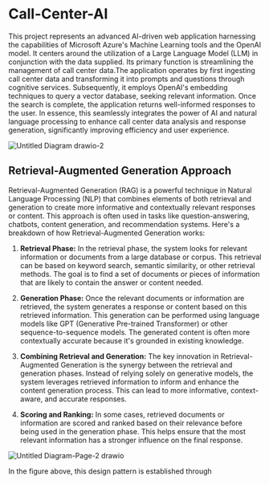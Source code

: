 # Call-Center-AI
This project represents an advanced AI-driven web application harnessing the capabilities of Microsoft Azure's Machine Learning tools and the OpenAI model. It centers around the utilization of a Large Language Model (LLM) in conjunction with the data supplied. Its primary function is streamlining the management of call center data.The application operates by first ingesting call center data and transforming it into prompts and questions through cognitive services. Subsequently, it employs OpenAI's embedding techniques to query a vector database, seeking relevant information. Once the search is complete, the application returns well-informed responses to the user. In essence, this seamlessly integrates the power of AI and natural language processing to enhance call center data analysis and response generation, significantly improving efficiency and user experience.

![Untitled Diagram drawio-2](https://github.com/harinik05/Call-Center-AI/assets/63025647/b570592c-d954-4ce2-a593-7eee2a156a1a)

## Retrieval-Augmented Generation Approach
Retrieval-Augmented Generation (RAG) is a powerful technique in Natural Language Processing (NLP) that combines elements of both retrieval and generation to create more informative and contextually relevant responses or content. This approach is often used in tasks like question-answering, chatbots, content generation, and recommendation systems. Here's a breakdown of how Retrieval-Augmented Generation works:

1. **Retrieval Phase:** In the retrieval phase, the system looks for relevant information or documents from a large database or corpus. This retrieval can be based on keyword search, semantic similarity, or other retrieval methods. The goal is to find a set of documents or pieces of information that are likely to contain the answer or content needed.

2. **Generation Phase:** Once the relevant documents or information are retrieved, the system generates a response or content based on this retrieved information. This generation can be performed using language models like GPT (Generative Pre-trained Transformer) or other sequence-to-sequence models. The generated content is often more contextually accurate because it's grounded in existing knowledge.

3. **Combining Retrieval and Generation:** The key innovation in Retrieval-Augmented Generation is the synergy between the retrieval and generation phases. Instead of relying solely on generative models, the system leverages retrieved information to inform and enhance the content generation process. This can lead to more informative, context-aware, and accurate responses.

4. **Scoring and Ranking:** In some cases, retrieved documents or information are scored and ranked based on their relevance before being used in the generation phase. This helps ensure that the most relevant information has a stronger influence on the final response.

![Untitled Diagram-Page-2 drawio](https://github.com/harinik05/Call-Center-AI/assets/63025647/414e6821-532c-4f48-9fa6-af1b4561cb3c)

In the figure above, this design pattern is established through 
